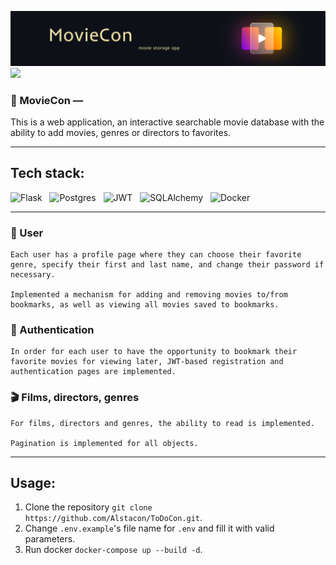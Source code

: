![logo](./readme_assets/logo.svg)
<a href="https://codecov.io/gh/Alstacon/MovieCon" > <img src="https://img.shields.io/codecov/c/github/Alstacon/MovieCon?color=FFD400&style=plastic"></a>

### 🍿 MovieCon —
This is a web application, an interactive searchable movie database with the ability to add movies, genres or directors to favorites.
___
## Tech stack:
![Flask](https://img.shields.io/badge/flask-%23000.svg?style=for-the-badge&logo=flask&logoColor=white)&nbsp;&nbsp;
![Postgres](https://img.shields.io/badge/postgres-FFD400?style=for-the-badge&logo=postgresql&logoColor=black)&nbsp;&nbsp;
![JWT](https://img.shields.io/badge/JWT-black?style=for-the-badge&logo=JSON%20web%20tokens)&nbsp;&nbsp;
![SQLAlchemy](https://img.shields.io/badge/-SQLAlchemy-FFD400?style=for-the-badge&logo=alchemy&logoColor=000000)&nbsp;&nbsp;
![Docker](https://img.shields.io/badge/docker-000000?style=for-the-badge&logo=docker&logoColor=white)

___
### **👀 User**

    Each user has a profile page where they can choose their favorite genre, specify their first and last name, and change their password if necessary.

    Implemented a mechanism for adding and removing movies to/from bookmarks, as well as viewing all movies saved to bookmarks.
### **🔑 Authentication**

    In order for each user to have the opportunity to bookmark their favorite movies for viewing later, JWT-based registration and authentication pages are implemented.
### **🎬 Films, directors, genres**

    For films, directors and genres, the ability to read is implemented.

    Pagination is implemented for all objects.

___
## Usage:
1) Clone the repository
`git clone https://github.com/Alstacon/ToDoCon.git`.
2) Change `.env.example`'s file name for `.env` and fill it with valid parameters.
3) Run docker `docker-compose up --build -d`.
